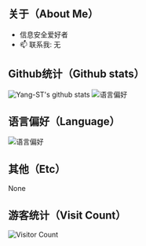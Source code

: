 ## 关于（About Me）
- 信息安全爱好者
- 📫 联系我: 无

## Github统计（Github stats）
![Yang-ST's github stats](https://github-readme-stats.vercel.app/api?username=Yang-ST&count_private=true&show_icons=true)
![语言偏好](https://github-readme-stats.vercel.app/api/top-langs/?username=Yang-ST&layout=compact)
## 语言偏好（Language）
![语言偏好](https://github-readme-stats.vercel.app/api/top-langs/?username=Yang-ST&layout=compact)

## 其他（Etc）
None

## 游客统计（Visit Count）
![Visitor Count](https://profile-counter.glitch.me/Yang-ST/count.svg)
